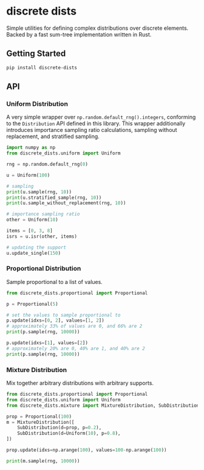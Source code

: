 # discrete dists

Simple utilities for defining complex distributions over discrete elements.
Backed by a fast sum-tree implementation written in Rust.


## Getting Started

```bash
pip install discrete-dists
```

## API
### Uniform Distribution
A very simple wrapper over `np.random.default_rng().integers`, conforming to the `Distribution` API defined in this library.
This wrapper additionally introduces importance sampling ratio calculations, sampling without replacement, and stratified sampling.

```python
import numpy as np
from discrete_dists.uniform import Uniform

rng = np.random.default_rng(0)

u = Uniform(100)

# sampling
print(u.sample(rng, 10))
print(u.stratified_sample(rng, 10))
print(u.sample_without_replacement(rng, 10))

# importance sampling ratio
other = Uniform(10)

items = [0, 3, 8]
isrs = u.isr(other, items)

# updating the support
u.update_single(150)
```

### Proportional Distribution
Sample proportional to a list of values.

```python
from discrete_dists.proportional import Proportional

p = Proportional(5)

# set the values to sample proportional to
p.update(idxs=[0, 2], values=[1, 2])
# approximately 33% of values are 0, and 66% are 2
print(p.sample(rng, 10000))

p.update(idxs=[1], values=[2])
# approximately 20% are 0, 40% are 1, and 40% are 2
print(p.sample(rng, 10000))
```

### Mixture Distribution
Mix together arbitrary distributions with arbitrary supports.

```python
from discrete_dists.proportional import Proportional
from discrete_dists.uniform import Uniform
from discrete_dists.mixture import MixtureDistribution, SubDistribution

prop = Proportional(100)
m = MixtureDistribution([
    SubDistribution(d=prop, p=0.2),
    SubDistribution(d=Uniform(10), p=0.8),
])

prop.update(idxs=np.arange(100), values=100-np.arange(100))

print(m.sample(rng, 10000))
```

